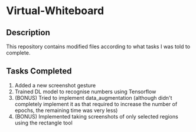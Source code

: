 # Virtual-Whiteboard
## Description
This repository contains modified files according to what tasks I was told to complete.
## Tasks Completed
1. Added a new screenshot gesture
2. Trained DL model to recognise numbers using Tensorflow
3. (BONUS) Tried to implement data_augmentation (although didn't completely implement it as that required to increase the number of epochs, the remaining time was very less)
4. (BONUS) Implemented taking screenshots of only selected regions using the rectangle tool 

